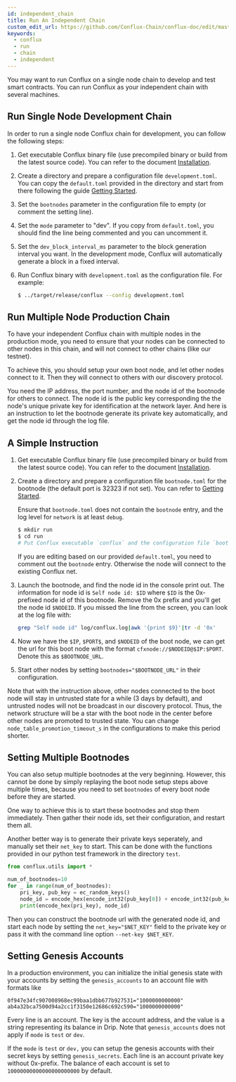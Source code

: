 ```yaml
---
id: independent_chain 
title: Run An Independent Chain
custom_edit_url: https://github.com/Conflux-Chain/conflux-doc/edit/master/docs/setup_independent_chain.md
keywords:
  - conflux
  - run
  - chain
  - independent
---
```


You may want to run Conflux on a single node chain to develop and test smart
contracts. You can run Conflux as your independent chain with several machines.

## Run Single Node Development Chain

In order to run a single node Conflux chain for development, you can follow the
following steps:

1. Get executable Conflux binary file (use precompiled binary or build from the
latest source code). You can refer to the document
[Installation](https://conflux-chain.github.io/conflux-doc/install/).

2. Create a directory and prepare a configuration file `development.toml`. You
can copy the `default.toml` provided in the directory and start from there
following the guide [Getting
Started](https://conflux-chain.github.io/conflux-doc/get_started/). 

3. Set the `bootnodes` parameter in the configuration file to empty (or comment
the setting line).

4. Set the `mode` parameter to "dev". If you copy from `default.toml`, you
should find the line being commented and you can uncomment it.

5. Set the `dev_block_interval_ms` parameter to the block generation interval
you want. In the development mode, Conflux will automatically generate a block
in a fixed interval.

6. Run Conflux binary with `development.toml` as the configuration file. For
example:

    ```bash
    $ ../target/release/conflux --config development.toml
    ``` 

## Run Multiple Node Production Chain

To have your independent Conflux chain with multiple nodes in the production
mode, you need to ensure that your nodes can be connected to other nodes in
this chain, and will not connect to other chains (like our testnet).

To achieve this, you should setup your own boot node, and let other nodes
connect to it. Then they will connect to others with our discovery protocol.

You need the IP address, the port number, and the node id of the bootnode for
others to connect. The node id is the public key corresponding the the node's
unique private key for identification at the network layer. And here is an
instruction to let the bootnode generate its private key automatically, and get
the node id through the log file.

## A Simple Instruction

1. Get executable Conflux binary file (use precompiled binary or build from the
latest source code). You can refer to the document
[Installation](https://conflux-chain.github.io/conflux-doc/install/).

2. Create a directory and prepare a configuration file `bootnode.toml` for the
bootnode (the default port is 32323 if not set). You can refer to [Getting
Started](https://conflux-chain.github.io/conflux-doc/get_started/).

    Ensure that `bootnode.toml` does not contain the `bootnode` entry, and the
    log level for `network` is at least `debug`. 

    ```bash
    $ mkdir run
    $ cd run
    # Put Conflux executable `conflux` and the configuration file `bootnode.toml` under `run`
    ```

    If you are editing based on our provided `default.toml`, you need to
    comment out the `bootnode` entry. Otherwise the node will connect to the
    existing Conflux net. 

3. Launch the bootnode, and find the node id in the console print out. The
information for node id is `Self node id: $ID` where `$ID` is the 0x-prefixed
node id of this bootnode. Remove the 0x prefix and you'll get the node id
`$NODEID`. If you missed the line from the screen, you can look at the log file
with:

    ```bash
    grep "Self node id" log/conflux.log|awk '{print $9}'|tr -d '0x'
    ```

4. Now we have the `$IP`, `$PORT$`, and `$NODEID` of the boot node, we can get
the url for this boot node with the format `cfxnode://$NODEID@$IP:$PORT`.
Denote this as `$BOOTNODE_URL`.

5. Start other nodes by setting `bootnodes="$BOOTNODE_URL"` in their
configuration.

Note that with the instruction above, other nodes connected to the boot node
will stay in untrusted state for a while (3 days by default), and untrusted
nodes will not be broadcast in our discovery protocol. Thus, the network
structure will be a star with the boot node in the center before other nodes
are promoted to trusted state. You can change `node_table_promotion_timeout_s`
in the configurations to make this period shorter.

## Setting Multiple Bootnodes

You can also setup multiple bootnodes at the very beginning. However, this
cannot be done by simply replaying the boot node setup steps above multiple
times, because you need to set `bootnodes` of every boot node before they are
started.

One way to achieve this is to start these bootnodes and stop them immediately.
Then gather their node ids, set their configuration, and restart them all.

Another better way is to generate their private keys seperately, and manually
set their `net_key` to start. This can be done with the functions provided in
our python test framework in the directory `test`.

```python
from conflux.utils import *

num_of_bootnodes=10
for _ in range(num_of_bootnodes):
    pri_key, pub_key = ec_random_keys()
    node_id = encode_hex(encode_int32(pub_key[0]) + encode_int32(pub_key[1]))
    print(encode_hex(pri_key), node_id)
```

Then you can construct the bootnode url with the generated node id, and start
each node by setting the `net_key="$NET_KEY"` field to the private key or pass
it with the command line option `--net-key $NET_KEY`.

## Setting Genesis Accounts

In a production environment, you can initialize the initial genesis state with
your accounts by setting the `genesis_accounts` to an account file with formats
like

```
0f947e34fc907008968ec99baa1dbb677b927531="1000000000000"
ab4a32bca7500d94a2cc1f3150e12686c692c590="1000000000000"
```
Every line is an account. The key is the account address, and the value is a
string representing its balance in Drip. Note that `genesis_accounts` does not
apply if `mode` is `test` or `dev`.

If the `mode` is `test` or `dev,` you can setup the genesis accounts with their
secret keys by setting `genesis_secrets`. Each line is an account private key
without 0x-prefix. The balance of each account is set to
`10000000000000000000000` by default.


